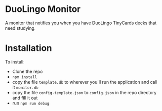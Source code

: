 DuoLingo Monitor
========

A monitor that notifies you when you have DuoLingo TinyCards decks that need studying.

# Installation

To install:

- Clone the repo
- `npm install`
- copy the file `template.db` to wherever you'll run the application and call it `monitor.db`
- copy the file `config-template.json` to `config.json` in the repo directory and fill it out
- run `npm run debug`